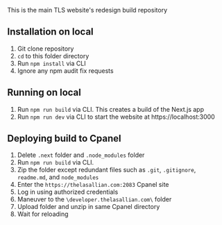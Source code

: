 This is the main TLS website's redesign build repository

## Installation on local
1. Git clone repository
1. `cd` to this folder directory
1. Run `npm install` via CLI
1. Ignore any npm audit fix requests

## Running on local
1. Run `npm run build` via CLI. This creates a build of the Next.js app
1. Run `npm run dev` via CLI to start the website at https://localhost:3000

## Deploying build to Cpanel
1. Delete `.next` folder and `.node_modules` folder
1. Run `npm run build` via CLI.
1. Zip the folder except redundant files such as `.git`, `.gitignore`, `readme.md`, and `node_modules`
1. Enter the `https://thelasallian.com:2083` Cpanel site
1. Log in using authorized credentials
1. Maneuver to the `\developer.thelasallian.com\` folder
1. Upload folder and unzip in same Cpanel directory
1. Wait for reloading